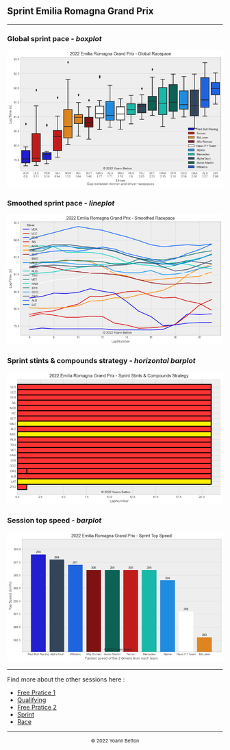 ## Sprint Emilia Romagna Grand Prix

---

### Global sprint pace - *boxplot*

<img src="/output/2022-04-24_Emilia_Romagna_Grand_Prix/global_sprintpace_white.png?raw=true"/>

### Smoothed sprint pace - *lineplot*

<img src="/output/2022-04-24_Emilia_Romagna_Grand_Prix/smoothed_sprintpace_white.png?raw=true"/>

### Sprint stints & compounds strategy - *horizontal barplot*

<img src="/output/2022-04-24_Emilia_Romagna_Grand_Prix/sprint_stints_compounds_stategy_white.png?raw=true"/>

### Session top speed - *barplot*

<img src="/output/2022-04-24_Emilia_Romagna_Grand_Prix/topspeed_sprint_white.png?raw=true"/>

--- 

Find more about the other sessions here :
  - [Free Pratice 1](/page/FP1/2022-04-24_Emilia_Romagna_Grand_Prix)
  - [Qualifying](/page/Qualifying/2022-04-24_Emilia_Romagna_Grand_Prix) 
  - [Free Pratice 2](/page/FP2/2022-04-24_Emilia_Romagna_Grand_Prix)
  - [Sprint](/page/Sprint/2022-04-24_Emilia_Romagna_Grand_Prix)
  - [Race](/page/Race/2022-04-24_Emilia_Romagna_Grand_Prix)

---

<div style="text-align: center">
  <p style="font-size:11px">&copy; 2022 Yoann Betton</p>
</div>

<!-- ---

<p style="font-size:11px">Page generated from <a href="https://github.com/yoannbtn/yoannbtn.github.io">github.com/yoannbtn</a>.</p> -->